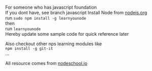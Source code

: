 For someone who has javascript foundation  
If you dont have, see branch javascript
Install Node from [nodejs.org](https://nodejs.org/en/)  
run `sudo npm install -g learnyounode`  
then  
run `learnyounode`  
Hereby update some sample code for quick reference later  

Also checkout other nps learning modules like  
`npm install -g git-it`  
...

All resource comes from [nodeschool.io](http://nodeschool.io/)

